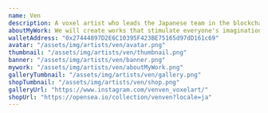 ```yaml
---
name: Ven
description: A voxel artist who leads the Japanese team in the blockchain game The Sandbox. Ven's unique worldview with a sense of story makes viewers enjoy the world of voxel art.
aboutMyWork: We will create works that stimulate everyone's imagination a bit in the deformed world of Voxel.
walletAddress: "0x27444897D2E6C10395F423BE75165d97dD161c69"
avatar: "/assets/img/artists/ven/avatar.png"
thumbnail: "/assets/img/artists/ven/thumbnail.png"
banner: "/assets/img/artists/ven/banner.png"
mywork: "/assets/img/artists/ven/aboutMyWork.png"
galleryTumbnail: "/assets/img/artists/ven/gallery.png"
shopTumbnail: "/assets/img/artists/ven/shop.png"
galleryUrl: "https://www.instagram.com/venven_voxelart/"
shopUrl: "https://opensea.io/collection/venven?locale=ja"
---
```

